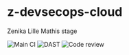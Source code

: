# z-devsecops-cloud
Zenika Lille Mathis stage

![Main CI](https://github.com/mathis-tryla/z-devsecops-cloud/actions/workflows/main.yml/badge.svg?event=push)
![DAST](https://github.com/mathis-tryla/z-devsecops-cloud/actions/workflows/dast.yml/badge.svg)
![Code review](https://github.com/mathis-tryla/z-devsecops-cloud/actions/workflows/linter.yml/badge.svg)